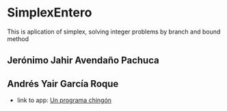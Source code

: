 # SimplexEntero
This is aplication of simplex, solving integer problems by branch and bound method

## Jerónimo Jahir Avendaño Pachuca
## Andrés Yair García Roque

- link to app: [Un programa chingón](https://ramificacion-y-acotamiento-simplex.streamlit.app/)
